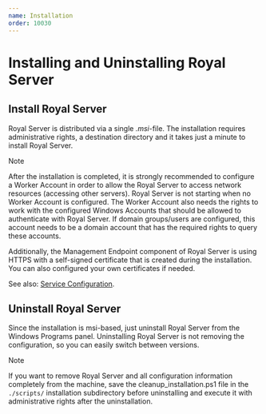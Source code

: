 ```yaml
---
name: Installation
order: 10030
---
```


# Installing and Uninstalling Royal Server

## Install Royal Server

Royal Server is distributed via a single _.msi_-file. The installation requires administrative rights, a destination directory and it takes just a minute to install Royal Server.

> [!NOTE]
> After the installation is completed, it is strongly recommended to configure a Worker Account in order to allow the Royal Server to access network resources (accessing other servers). Royal Server is not starting when no Worker Account is configured. The Worker Account also needs the rights to work with the configured Windows Accounts that should be allowed to authenticate with Royal Server. If domain groups/users are configured, this account needs to be a domain account that has the required rights to query these accounts.

Additionally, the Management Endpoint component of Royal Server is using HTTPS with a self-signed certificate that is created during the installation. You can also configured your own certificates if needed.

See also: [Service Configuration](xref:royalserver_management_service-configuration).

## Uninstall Royal Server

Since the installation is msi-based, just uninstall Royal Server from the Windows Programs panel. Uninstalling Royal Server is not removing the configuration, so you can easily switch between versions.

> [!NOTE]
> If you want to remove Royal Server and all configuration information completely from the machine, save the cleanup_installation.ps1 file in the `./scripts/` installation subdirectory before uninstalling and execute it with administrative rights after the uninstallation.
